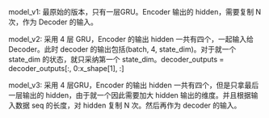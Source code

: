 model_v1: 最原始的版本，只有一层GRU。Encoder 输出的 hidden，需要复制 N 次，作为 Decoder 的输入。

model_v2: 采用 4 层 GRU，Encoder 的输出 hidden 一共有四个，一起输入给 Decoder。此时 decoder 的输出包括(batch, 4, state_dim)。对于就一个 state_dim 的状态，就只采纳第一个 state_dim。decoder_outputs = decoder_outputs[:, 0:x_shape[1], :]

model_v3: 采用 4 层GRU，Encoder 的输出 hidden 一共有四个，但是只拿最后一层输出的 hidden，由于就一个因此需要加大 hidden 输出的维度。并且根据输入数据 seq 的长度，对 hidden 复制 N 次。然后再作为 decoder 的输入。